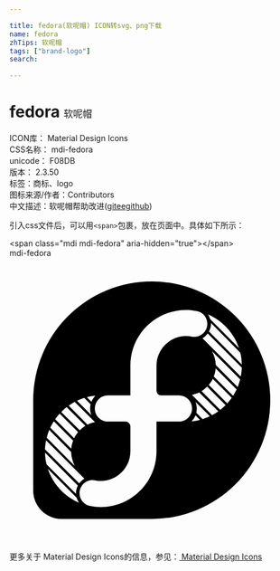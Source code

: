 ```yaml
---

title: fedora(软呢帽) ICON转svg、png下载
name: fedora
zhTips: 软呢帽
tags: ["brand-logo"]
search: 

---
```


# fedora  <small style="font-size: 60%;font-weight: 100">软呢帽</small>


<div class="detail-page">
<p>
<span>
ICON库：
<span class="badge-secondary badge">Material Design Icons</span> 
</span>
<br/>
<span>
CSS名称：
<span class="badge-secondary badge">mdi-fedora</span> 
</span>
<br/>
<span>
unicode：
<span class="badge-secondary badge">F08DB</span> 
<copy-btn content='F08DB' btn-title=""></copy-btn>
<copy-btn :content='String.fromCodePoint(parseInt("F08DB", 16))' btn-title="复制U"></copy-btn>
</span>
<br/>
<span>
版本：
<span class="badge-secondary badge">2.3.50</span> 
</span><br/><span>标签：<span class="badge-light badge"><router-link to="/tags/brand-logo.html">商标、logo</router-link></span></span>
<br/>
<span>图标来源/作者：<span class="badge-light badge">Contributors</span></span> 
<br/>
<span class="zh-detail">中文描述：<span class="badge-primary badge">软呢帽</span><span class="help-link"><span>帮助改进</span>(<a href="https://gitee.com/liuwave/icon-helper/edit/master/json/material/fedora.json" target="_blank" rel="noopener noreferrer">gitee</a><a href="https://github.com/liuwave/icon-helper/edit/master/json/material/fedora.json" target="_blank" rel="noopener noreferrer">github</a></span>)</span><br/>
</p>
</div>
<div class="alert alert-dark">
  <i class="mdi mdi-fedora mdi-48px"></i>
  <i class="mdi mdi-fedora mdi-36px"></i>
  <i class="mdi mdi-fedora mdi-24px"></i>
  <i class="mdi mdi-fedora mdi-18px"></i>
</div>
<div>
  <p>引入css文件后，可以用<code>&lt;span&gt;</code>包裹，放在页面中。具体如下所示：    
  </p>
  <div class="alert alert-primary" style="font-size: 14px">
    &lt;span class="mdi mdi-fedora" aria-hidden="true"&gt;&lt;/span&gt;
    <copy-btn content='<span class="mdi mdi-fedora" aria-hidden="true"></span>'></copy-btn>
  </div>
  <div class="alert alert-secondary">
    <i class="mdi mdi-fedora"
    style="font-size: 24px"
    aria-hidden="true"></i> mdi-fedora
    <copy-btn content="mdi-fedora" btn-title="复制图标名称"></copy-btn>
  </div>
</div>
<div id="svg" class="svg-wrap">
<svg xmlns="http://www.w3.org/2000/svg" viewBox="0 0 24 24"><path d="M4.4,22C3.07,22 2,20.93 2,19.6V12A10,10 0 0,1 12,2A10,10 0 0,1 22,12A10,10 0 0,1 12,22H4.4M14.9,4.4C12.3,4.4 10.2,6.5 10.2,9.1V11.6H8.3C7.69,11.6 7.2,12.09 7.2,12.7C7.2,13.31 7.69,13.8 8.3,13.8H9.8C10,13.8 10.2,14 10.2,14.2V16.3C10.2,17.68 9.08,18.8 7.7,18.8C7.55,18.8 7.41,18.79 7.27,18.76C7.19,18.74 7.1,18.73 7,18.73C6.41,18.73 5.91,19.23 5.91,19.83C5.91,20.37 6.3,20.81 6.8,20.91V20.91C7.09,20.97 7.39,21 7.7,21C10.3,21 12.4,18.9 12.4,16.3V13.8H14.3C14.91,13.8 15.4,13.31 15.4,12.7A1.1,1.1 0 0,0 14.3,11.6H12.8A0.4,0.4 0 0,1 12.4,11.2V9.1A2.5,2.5 0 0,1 14.9,6.6C15.05,6.6 15.2,6.61 15.34,6.64C15.42,6.66 15.5,6.67 15.59,6.67C16.19,6.67 16.69,6.17 16.69,5.57C16.69,5.03 16.3,4.58 15.8,4.5V4.5C15.5,4.43 15.21,4.4 14.9,4.4M6.8,12.7C6.8,12.58 6.81,12.46 6.84,12.34L6.31,11.81C6.1,11.87 5.89,11.95 5.7,12.05L6.91,13.26C6.84,13.08 6.8,12.9 6.8,12.7M6.54,18.5H6.47L6.5,18.5H6.54M5.61,19.83C5.61,19.6 5.67,19.38 5.77,19.19L3,16.42C3,16.76 3.05,17.08 3.13,17.4L5.61,19.88V19.83M5.86,20.63C5.77,20.5 5.71,20.37 5.67,20.22L3.24,17.79C3.67,19.07 4.63,20.1 5.86,20.63M15.8,12.7C15.8,12.82 15.79,12.94 15.76,13.06L16.29,13.59C16.5,13.53 16.71,13.45 16.9,13.35L15.69,12.14C15.76,12.32 15.8,12.5 15.8,12.7M16.06,6.88L16.13,6.92L16.08,6.88H16.06M17,5.57C17,5.8 16.93,6 16.83,6.21L19.6,9C19.59,8.64 19.55,8.32 19.47,8L17,5.5V5.57M16.74,4.77C16.83,4.9 16.89,5.03 16.93,5.18L19.36,7.61C18.93,6.33 17.97,5.3 16.74,4.77M16.07,13.65L15.69,13.27C15.61,13.46 15.5,13.63 15.35,13.78V13.78C15.6,13.76 15.84,13.71 16.07,13.65M18.23,12.42L16.67,10.86C16.53,11 16.37,11.13 16.2,11.24L17.78,12.82C17.94,12.69 18.09,12.56 18.23,12.42M17.62,12.94L16,11.34C15.82,11.44 15.61,11.5 15.39,11.55L17.09,13.26C17.27,13.16 17.45,13.05 17.62,12.94M18.75,11.8L17.15,10.2C17.05,10.39 16.94,10.56 16.81,10.71L18.37,12.27C18.5,12.12 18.63,11.97 18.75,11.8M19.16,11.09L17.39,9.32C17.37,9.56 17.32,9.79 17.23,10L18.86,11.63C18.97,11.46 19.07,11.28 19.16,11.09M19.6,9.26L16.72,6.38C16.6,6.55 16.45,6.69 16.28,6.79L19.5,10C19.56,9.77 19.59,9.5 19.6,9.26M19.46,10.25L17.08,7.87C17.27,8.22 17.39,8.62 17.4,9.04L19.25,10.89C19.33,10.68 19.4,10.47 19.46,10.25M4.82,12.58C4.66,12.71 4.5,12.84 4.37,13L5.93,14.54C6.07,14.4 6.23,14.27 6.4,14.16L4.82,12.58M5.5,12.14C5.33,12.24 5.15,12.35 5,12.46L6.58,14.06C6.78,13.96 7,13.89 7.21,13.85L5.5,12.14M7.25,11.62C7,11.64 6.76,11.69 6.53,11.75L6.91,12.13C7,11.94 7.11,11.77 7.25,11.62V11.62M3.09,15.38C3.04,15.63 3,15.88 3,16.14L5.88,19C6,18.85 6.15,18.71 6.32,18.61L3.09,15.38M3.74,13.77C3.63,13.94 3.53,14.12 3.44,14.31L5.21,16.08C5.23,15.84 5.28,15.61 5.37,15.4L3.74,13.77M3.35,14.5C3.27,14.72 3.2,14.93 3.14,15.15L5.5,17.53C5.33,17.18 5.21,16.78 5.2,16.36L3.35,14.5M4.23,13.13C4.1,13.28 3.97,13.43 3.85,13.6L5.45,15.2C5.55,15 5.66,14.84 5.79,14.69L4.23,13.13Z" /></svg>
</div>
<detail full-name='mdi-fedora'></detail>
    
<div><p>更多关于 Material Design Icons的信息，参见：<a target="_blank" href="https://iconhelper.cn/material.html"> Material Design Icons</a>
</p></div>
